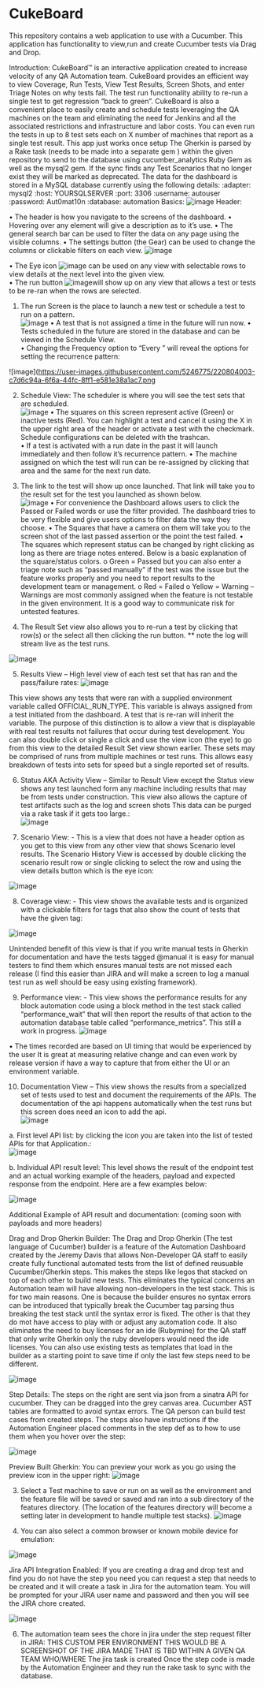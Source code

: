# CukeBoard
This repository contains a web application to use with a Cucumber.  This application has functionality to view,run and create Cucumber tests via Drag and Drop.


Introduction: CukeBoard™ is an interactive application created to increase velocity of any QA Automation team.  CukeBoard provides an efficient way  to view Coverage, Run Tests, View Test Results, Screen Shots, and enter Triage Notes on why tests fail. The test run functionality ability to re-run a single test to get regression “back to green”. CukeBoard is also a convenient place to easily create and schedule tests leveraging the QA machines on the team and eliminating the need for Jenkins and all the associated restrictions and infrastructure and labor costs.  You can even run the tests in up to 8 test sets each on X number of machines that report as a single test result. This app just works once setup  The Gherkin is parsed by a Rake task (needs to be made into a separate gem ) within the given repository to send to the database using cucumber_analytics Ruby Gem as well as the mysql2 gem. If the sync finds any Test Scenarios that no longer exist they will be marked as deprecated.  The data for the dashboard is stored in a MySQL database currently using the following details:
:adapter: mysql2
:host: YOURSQLSERVER
:port: 3306
:username: autouser
:password: Aut0mat10n
:database: automation
Basics:
![image](https://user-images.githubusercontent.com/5246775/220803727-8ed23210-9288-455e-bc3f-16dc29ebcefb.png)
Header: 
 
•	The header is how you navigate to the screens of the dashboard.
•	Hovering over any element will give a description as to it’s use.
•	The general search bar can be used to filter the data on any page using the visible columns.
•	The settings button (the Gear) can be used to change the columns or clickable filters on each view.
![image](https://user-images.githubusercontent.com/5246775/220803864-f19371e5-94df-4083-9168-8ef95ad6a2f3.png)

 
•	The Eye icon ![image](https://user-images.githubusercontent.com/5246775/220803880-8bd98438-7e68-4aa0-8216-21a83d3cebb5.png) can be used on any view with selectable rows to view details at the next level into the given view.  
•	The run button ![image](https://user-images.githubusercontent.com/5246775/220803923-3f78ca67-f0bf-4cc5-b1a9-02a1f8d176f6.png)will show up on any view that allows a test or tests to be re-ran when the rows are selected. 

1.	The run Screen is the place to launch a new test or schedule a test to run on a pattern.  
![image](https://user-images.githubusercontent.com/5246775/220803965-1ae14c6a-6549-45b4-9d2e-b8dfb9223ab5.png)
•	A test that is not assigned a time in the future will run now.
•	Tests scheduled in the future are stored in the database and can be viewed in the Schedule View.  
•	Changing the Frequency option to “Every ” will reveal the options for setting the recurrence pattern:    
 
![image](https://user-images.githubusercontent.com/5246775/220804003-c7d6c94a-6f6a-44fc-8ff1-e581e38a1ac7.png

2.	Schedule View: The scheduler is where you will see the test sets that are scheduled.  
![image](https://user-images.githubusercontent.com/5246775/220804047-7abc3e77-491c-4deb-9d5e-f0f544e7e737.png)
•	The squares on this screen represent active (Green) or inactive tests (Red).  You can highlight a test and cancel it using the X in the upper right area of the header or activate a test with the checkmark.  Schedule configurations can be deleted with the trashcan.  
•	If a test is activated with a run date in the past it will launch immediately and then follow it’s recurrence pattern.
•	The machine assigned on which the test will run can be re-assigned by clicking that area and the same for the next run date.  

3.	The link to the test will show up once launched. That link will take you to the result set for the test you launched as shown below.  
![image](https://user-images.githubusercontent.com/5246775/220804106-0a272b89-9643-4efb-bc4e-b408197ff81c.png)
•	For convenience the Dashboard allows users to click the Passed or Failed words or use the filter provided.  The dashboard tries to be very flexible and give users options to filter data the way they choose. 
•	The Squares that have a camera on them will take you to the screen shot of the last passed assertion or the point the test failed.
•	The squares which represent status can be changed by right clicking as long as there are triage notes entered. Below is a basic explanation of the square/status colors.
o	Green = Passed but you can also enter a triage note such as “passed manually” if the test was the issue but the feature works properly and you need to report results to the development team or management.
o	Red = Failed 
o	Yellow = Warning – Warnings are most commonly assigned when the feature is not testable in the given environment.  It is a good way to communicate risk for untested features.

4.	The Result Set view also allows you to re-run a test by clicking that row(s) or the select all then clicking the run button. 
** note the log will stream live as the test runs.

![image](https://user-images.githubusercontent.com/5246775/220804186-2cf9ad41-0a8c-473a-bfeb-ae5806c65336.png)


5.	Results View – High level view of each test set that has ran and the pass/failure rates: 
![image](https://user-images.githubusercontent.com/5246775/220804303-d4b42eef-0e42-40a4-9b13-918a02a354a0.png)

This view shows any tests that were ran with a supplied environment variable called OFFICIAL_RUN_TYPE.  This variable is always assigned from a test initiated from the dashboard.  A test that is re-ran will inherit the variable.  The purpose of this distinction is to allow a view that is displayable with real test results not failures that occur during test development.  You can also double click or single a click and use the view icon (the eye) to go from this view to the detailed Result Set view shown earlier.  These sets may be comprised of runs from multiple machines or test runs.  This allows easy breakdown of tests into sets for speed but a single reported set of results.

6.	Status AKA Activity View – Similar to Result View except the Status view shows any test launched form any machine including results that may be from tests under construction.  This view also allows the capture of test artifacts such as the log and screen shots  This data can be purged via a rake task if it gets too large.:  
![image](https://user-images.githubusercontent.com/5246775/220804358-37460e37-4364-4be1-aa01-46c2808e4711.png)

7.	Scenario View: - This is a view that does not have a header option as you get to this view from any other view that shows Scenario level results.  The Scenario History View is accessed by double clicking the scenario result row or single clicking to select the row and using the view details button which is the eye icon:
 
![image](https://user-images.githubusercontent.com/5246775/220804405-31da6c6b-338a-4fbd-8da9-245a4158c0aa.png)

8.	Coverage view: - This view shows the available tests and is organized with a clickable filters for tags that also show the count of tests that have the given tag:

![image](https://user-images.githubusercontent.com/5246775/220804440-0db3905f-5798-4103-b617-c6d3390e41ab.png)

Unintended benefit of this view is that if you write manual tests in Gherkin for documentation and have the tests tagged @manual it is easy for manual testers to find them which ensures manual tests are not missed each release (I find this easier than JIRA and will make a screen to log a manual test run as well should be easy using existing framework).


9.	Performance view: - This view shows the performance results for any block automation code using a block method in the test stack called “performance_wait” that will then report the results of that action to the automation database table called “performance_metrics”.  This still a work in progress. 
![image](https://user-images.githubusercontent.com/5246775/220804512-0288ebfa-bbcd-4826-8332-c13bce0b7410.png)

•	The times recorded are based on UI timing that would be experienced by the user It is great at measuring relative change and can even work by release version if have a way to capture that from either the UI or an environment variable.


10.	Documentation View – This view shows the results from a specialized set of tests used to test and document the requirements of the APIs. The documentation of the api happens automatically when the test runs but this screen does need an icon to add the api.  
![image](https://user-images.githubusercontent.com/5246775/220804562-d69992df-97ec-41fe-93e2-72692bf070b8.png)


a.	First level API list: by clicking the icon you are taken into the list of tested APIs for that Application.:  
![image](https://user-images.githubusercontent.com/5246775/220804619-4f87f5da-e10c-416b-8f84-3f32bc581bec.png)

b.	Individual API result level: This level shows the result of the endpoint test and an actual working example of the headers, payload and expected response from the endpoint. Here are a few examples below:
 
![image](https://user-images.githubusercontent.com/5246775/220804666-d9cbf938-9c4e-4846-8701-8cea28975621.png)

Additional Example of API result and documentation: (coming soon with payloads and more headers)

Drag and Drop Gherkin Builder:
  The Drag and Drop Gherkin (The test language of Cucumber) builder is a feature of the Automation Dashboard created by the Jeremy Davis that allows Non-Developer QA staff to easily create fully functional automated tests from the list of defined reusuable Cucumber/Gherkin steps.  This makes the steps like legos that stacked on top of each other to build new tests.  This eliminates the typical concerns an Automation team will have allowing non-developers in the test stack.  This is for two main reasons.  One is because the builder ensures no syntax errors can be introduced that typically break the Cucumber tag parsing thus breaking the test stack until the syntax error is fixed.  The other is that they do mot have access to play with or adjust any automation code.  It also eliminates the need to buy licenses for an ide (Rubymine) for the QA staff that only write Gherkin only the ruby developers would need the ide licenses.  You can also use existing tests as templates that load in the builder as a starting point to save time if only the last few steps need to be different. 
  
![image](https://user-images.githubusercontent.com/5246775/220804735-33e2b849-12f6-483e-8023-c0dca4242146.png)

Step Details: The steps on the right are sent via json from a sinatra API for cucumber.  They can be dragged into the grey canvas area.  Cucumber AST tables are  formatted to avoid syntax errors.  The QA person can build test cases from created steps.
The steps also have instructions if the Automation Engineer placed comments in the step def as to how to use them when you hover over the step:

 ![image](https://user-images.githubusercontent.com/5246775/220804827-8d8ccaa1-3b70-4b7a-b158-4cd7930458d3.png)

Preview Built Gherkin:  You can preview your work as you go using the preview icon in the upper right:
![image](https://user-images.githubusercontent.com/5246775/220804874-5cb2f02f-a346-4f63-b774-3cf256902192.png)


3) Select a Test machine to save or run on as well as the environment and the feature file will be saved or saved and ran into a sub directory of the features directory.  (The location of the features directory will become a setting later in development to handle multiple test stacks).
 ![image](https://user-images.githubusercontent.com/5246775/220804948-01f83b32-03c3-45ea-8a3d-de2aeac84909.png)

4) You can also select a common browser or known mobile device for emulation:

![image](https://user-images.githubusercontent.com/5246775/220804967-39468807-125d-4b3a-bdad-9b1d121104ca.png)

Jira API Integration Enabled: If you are creating a drag and drop test and find you do not have the step you need you can request a step that needs to be created and it will create a task in Jira for the automation team.  You will be prompted for your JIRA user name and password and then you will see the JIRA chore created.
 
![image](https://user-images.githubusercontent.com/5246775/220805004-d27ee3eb-c412-432b-b1cb-8d3086419360.png)

6) The automation team sees the chore in jira under the step request filter in JIRA:
THIS CUSTOM PER ENVIRONMENT THIS WOULD BE A SCREENSHOT OF THE JIRA MADE THAT IS TBD WITHIN A GIVEN QA TEAM WHO/WHERE The jira task is created
Once the step code is made by the Automation Engineer and they run the rake task to sync with the database.

